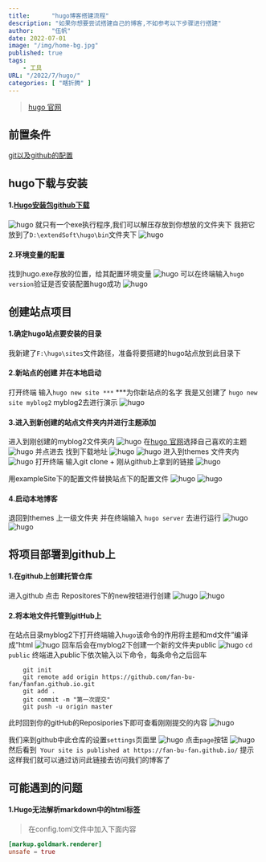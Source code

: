 ```yaml
---
title:      "hugo博客搭建流程"
description: "如果你想要尝试搭建自己的博客,不如参考以下步骤进行搭建"
author:     "伍帆"
date: 2022-07-01
image: "/img/home-bg.jpg"
published: true
tags:
    - 工具
URL: "/2022/7/hugo/"
categories: [ "瞎折腾" ]
---
```

>[hugo 官网](https://gohugo.io/)

## 前置条件
[git以及github的配置](https://fan-bu-fan.github.io/2022/6/git配置/)

## hugo下载与安装
#### 1.[Hugo安装包github下载](https://github.com/gohugoio/hugo/releases)
![hugo](/img/hugo/1-1.png)
就只有一个exe执行程序,我们可以解压存放到你想放的文件夹下 我把它放到了`D:\extendSoft\hugo\bin`文件夹下
![hugo](/img/hugo/1-2.png)
#### 2.环境变量的配置
找到hugo.exe存放的位置，给其配置环境变量
![hugo](/img/hugo/1-3.png)
可以在终端输入`hugo version`验证是否安装配置hugo成功
![hugo](/img/hugo/1-4.png)


## 创建站点项目

#### 1.确定hugo站点要安装的目录
我新建了`F:\hugo\sites`文件路径，准备将要搭建的hugo站点放到此目录下

#### 2.新站点的创建 并在本地启动
打开终端 输入`hugo new site ***` ***为你新站点的名字
我是又创建了 `hugo new site myblog2` myblog2去进行演示
![hugo](/img/hugo/1-5.png)

#### 3.进入到新创建的站点文件夹内并进行主题添加
进入到刚创建的myblog2文件夹内
![hugo](/img/hugo/1-6.png)
在[hugo 官网](https://gohugo.io/)选择自己喜欢的主题
![hugo](/img/hugo/1-7.png)
并点进去 找到下载地址
![hugo](/img/hugo/1-.png)
![hugo](/img/hugo/1-8.png)
进入到themes 文件夹内
![hugo](/img/hugo/1-9.png)
打开终端 输入git clone + 刚从github上拿到的链接
![hugo](/img/hugo/2-1.png)

用exampleSite下的配置文件替换站点下的配置文件
![hugo](/img/hugo/3-1.png)
![hugo](/img/hugo/3-2.png)

#### 4.启动本地博客
退回到themes 上一级文件夹 并在终端输入 `hugo server` 去进行运行
![hugo](/img/hugo/2-2.png)
![hugo](/img/hugo/3-3.png)


## 将项目部署到github上

#### 1.在github上创建托管仓库
进入github 点击 Repositores下的new按钮进行创建
![hugo](/img/hugo/4-1.png)
![hugo](/img/hugo/2-2.png)


#### 2.将本地文件托管到gitHub上
在站点目录myblog2下打开终端输入`hugo`该命令的作用将主题和md文件”编译成“html
![hugo](/img/hugo/4-4.png)
回车后会在myblog2下创建一个新的文件夹public
![hugo](/img/hugo/4-5.png)
`cd public` 终端进入public下依次输入以下命令，每条命令之后回车
```GIT
    git init
    git remote add origin https://github.com/fan-bu-fan/fanfan.github.io.git
    git add .
    git commit -m "第一次提交"
    git push -u origin master
```
此时回到你的gitHub的Reposipories下即可查看刚刚提交的内容
![hugo](/img/hugo/4-6.png)

我们来到github中此仓库的设置`settings`页面里 
![hugo](/img/hugo/4-3.png)
点击`page`按钮
![hugo](/img/hugo/5-1.png)
然后看到` Your site is published at https://fan-bu-fan.github.io/` 提示
这样我们就可以通过访问此链接去访问我们的博客了


## 可能遇到的问题

#### 1.Hugo无法解析markdown中的html标签
>在config.toml文件中加入下面内容
``` toml
[markup.goldmark.renderer]
unsafe = true
```









